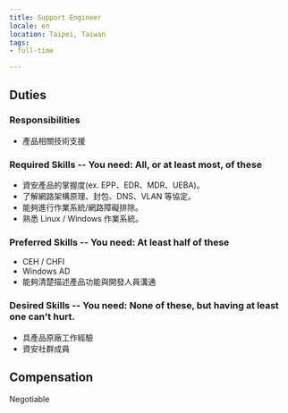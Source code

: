 ```yaml
---
title: Support Engineer
locale: en
location: Taipei, Taiwan
tags:
- full-time

---
```

## Duties

### Responsibilities

* 產品相關技術支援

### Required Skills -- You need: All, or at least most, of these

* 資安產品的掌握度(ex. EPP、EDR、MDR、UEBA)。
* 了解網路架構原理、封包、DNS、VLAN 等協定。
* 能夠進行作業系統/網路障礙排除。
* 熟悉 Linux / Windows 作業系統。

### Preferred Skills -- You need: At least half of these

* CEH / CHFI
* Windows AD
* 能夠清楚描述產品功能與開發人員溝通

### Desired Skills -- You need: None of these, but having at least one can't hurt.

* 具產品原廠工作經驗
* 資安社群成員

## Compensation

Negotiable